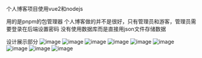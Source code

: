个人博客项目使用vue2和nodejs

用的是pnpm的包管理器
个人博客做的并不是很好，只有管理员和游客，管理员需要登录在后端设置密码
没有使用数据库而是直接用json文件存储数据

设计展示部分
![image](https://github.com/2514765066/Blog/assets/122349197/c26381f9-3e1b-4b32-b4bc-2869597e6856)
![image](https://github.com/2514765066/Blog/assets/122349197/7fe5b29d-e3db-4615-a294-5a45edece0c5)
![image](https://github.com/2514765066/Blog/assets/122349197/56ccc8d8-6783-4e59-ab44-6cd51cfa8629)
![image](https://github.com/2514765066/Blog/assets/122349197/590ecb4e-bd87-4896-963d-a2d918eaf2fa)
![image](https://github.com/2514765066/Blog/assets/122349197/af3301a0-9b4b-46ed-b07e-444412c28701)
![image](https://github.com/2514765066/Blog/assets/122349197/19df7fc1-446b-4dd4-8f3d-16f44128c127)
![image](https://github.com/2514765066/Blog/assets/122349197/b5cee672-a9d1-4107-ad81-7c044736e5f9)
![image](https://github.com/2514765066/Blog/assets/122349197/64d34304-eabb-48cd-aeee-6dcb447048bd)
![image](https://github.com/2514765066/Blog/assets/122349197/84df1487-7134-4847-ad0b-053cc133e0a9)
